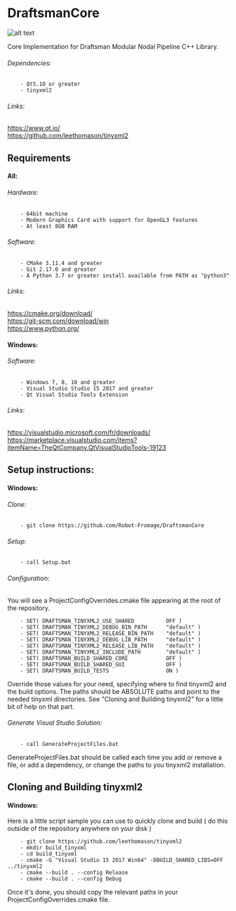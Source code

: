 # DraftsmanCore
![alt text](http://clementberthaud.com/dev/dep/Draftsman/media/com/draftsman_100.png "Draftsman")

Core Implementation for Draftsman Modular Nodal Pipeline C++ Library.

###### Dependencies:
        - Qt5.10 or greater
        - tinyxml2

###### Links:
https://www.qt.io/  \
https://github.com/leethomason/tinyxml2

## Requirements

#### All:
###### Hardware:
        - 64bit machine
        - Modern Graphics Card with support for OpenGL3 features
        - At least 8GB RAM

###### Software:
        - CMake 3.11.4 and greater
        - Git 2.17.0 and greater
        - A Python 3.7 or greater install available from PATH as "python3"

###### Links:
https://cmake.org/download/  \
https://git-scm.com/download/win  \
https://www.python.org/

#### Windows:
###### Software:
        - Windows 7, 8, 10 and greater
        - Visual Studio Studio 15 2017 and greater
        - Qt Visual Studio Tools Extension

###### Links:
https://visualstudio.microsoft.com/fr/downloads/  \
https://marketplace.visualstudio.com/items?itemName=TheQtCompany.QtVisualStudioTools-19123

## Setup instructions:

#### Windows:
###### Clone:
        - git clone https://github.com/Robot-Fromage/DraftsmanCore

###### Setup:
        - call Setup.bat

###### Configuration:
You will see a ProjectConfigOverrides.cmake file appearing at the root of the repository.

        - SET( DRAFTSMAN_TINYXML2_USE_SHARED          OFF )
        - SET( DRAFTSMAN_TINYXML2_DEBUG_BIN_PATH      "default" )
        - SET( DRAFTSMAN_TINYXML2_RELEASE_BIN_PATH    "default" )
        - SET( DRAFTSMAN_TINYXML2_DEBUG_LIB_PATH      "default" )
        - SET( DRAFTSMAN_TINYXML2_RELEASE_LIB_PATH    "default" )
        - SET( DRAFTSMAN_TINYXML2_INCLUDE_PATH        "default" )
        - SET( DRAFTSMAN_BUILD_SHARED_CORE            OFF )
        - SET( DRAFTSMAN_BUILD_SHARED_GUI             OFF )
        - SET( DRAFTSMAN_BUILD_TESTS                  ON )
Override those values for your need, specifying where to find tinyxml2 and the build options.
The paths should be ABSOLUTE paths and point to the needed tinyxml directories.
See "Cloning and Building tinyxml2" for a little bit of help on that part.

###### Generate Visual Studio Solution:
        - call GenerateProjectFiles.bat
GenerateProjectFiles.bat should be called each time you add or remove a file, or add a dependency, or change the paths to you tinyxml2 installation.

## Cloning and Building tinyxml2

#### Windows:
Here is a little script sample you can use to quickly clone and build ( do this outside of the repository anywhere on your disk )

        - git clone https://github.com/leethomason/tinyxml2
        - mkdir build_tinyxml
        - cd build_tinyxml
        - cmake -G "Visual Studio 15 2017 Win64" -DBUILD_SHARED_LIBS=OFF ../tinyxml2
        - cmake --build . --config Release
        - cmake --build . --config Debug
Once it's done, you should copy the relevant paths in your ProjectConfigOverrides.cmake file.
